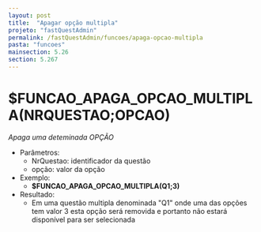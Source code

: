```yaml
---
layout: post
title:  "Apagar opção multipla"
projeto: "fastQuestAdmin"
permalink: /fastQuestAdmin/funcoes/apaga-opcao-multipla
pasta: "funcoes"
mainsection: 5.26
section: 5.267
---
```

# $FUNCAO_APAGA_OPCAO_MULTIPLA(NRQUESTAO;OPCAO)
*Apaga uma deteminada OPÇÃO*
- Parâmetros: 
    - NrQuestao: identificador da questão
    - opção: valor da opção
- Exemplo:
    - **$FUNCAO_APAGA_OPCAO_MULTIPLA(Q1;3)**
- Resultado:
    - Em uma questão multipla denominada "Q1" onde uma das opções tem valor 3 esta opção será removida e portanto não estará disponível para ser selecionada